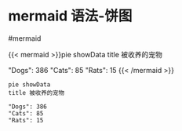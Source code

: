 # mermaid 语法-饼图

<!--more-->
#mermaid 


{{< mermaid >}}pie showData
title 被收养的宠物

"Dogs": 386
"Cats": 85
"Rats": 15
{{< /mermaid >}}

```text
pie showData
title 被收养的宠物

"Dogs": 386
"Cats": 85
"Rats": 15
```
